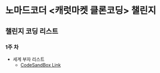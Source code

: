 # 노마드코더 <캐럿마켓 클론코딩> 챌린지

## 챌린지 코딩 리스트

### 1주 차

- 세계 부자 리스트
    - [CodeSandBox Link](https://codesandbox.io/s/nextjs-blueprint-forked-017s6z?file=/pages/)